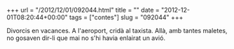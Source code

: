 +++
url = "/2012/12/01/092044.html"
title = ""
date = "2012-12-01T08:20:44+00:00"
tags = ["contes"]
slug = "092044"
+++

Divorcis en vacances. A l'aeroport, cridà al taxista. Allà, amb tantes maletes, no gosaven dir-li que mai no s'hi havia enlairat un avió.
